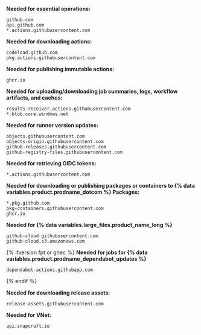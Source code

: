 **Needed for essential operations:**

```shell copy
github.com
api.github.com
*.actions.githubusercontent.com
```

**Needed for downloading actions:**

```shell copy
codeload.github.com
pkg.actions.githubusercontent.com
```

**Needed for publishing immutable actions:**

```shell copy
ghcr.io
```

**Needed for uploading/downloading job summaries, logs, workflow artifacts, and caches:**

```shell copy
results-receiver.actions.githubusercontent.com
*.blob.core.windows.net
```

**Needed for runner version updates:**

```shell copy
objects.githubusercontent.com
objects-origin.githubusercontent.com
github-releases.githubusercontent.com
github-registry-files.githubusercontent.com
```

**Needed for retrieving OIDC tokens:**

```shell copy
*.actions.githubusercontent.com
```

**Needed for downloading or publishing packages or containers to {% data variables.product.prodname_dotcom %} Packages:**

```shell copy
*.pkg.github.com
pkg-containers.githubusercontent.com
ghcr.io
```

**Needed for {% data variables.large_files.product_name_long %}**

```shell copy
github-cloud.githubusercontent.com
github-cloud.s3.amazonaws.com
```

{% ifversion fpt or ghec %}
**Needed for jobs for {% data variables.product.prodname_dependabot_updates %}**

```shell copy
dependabot-actions.githubapp.com
```

{% endif %}

**Needed for downloading release assets:**

```shell copy
release-assets.githubusercontent.com
```

**Needed for VNet:**

```shell copy
api.snapcraft.io
```

